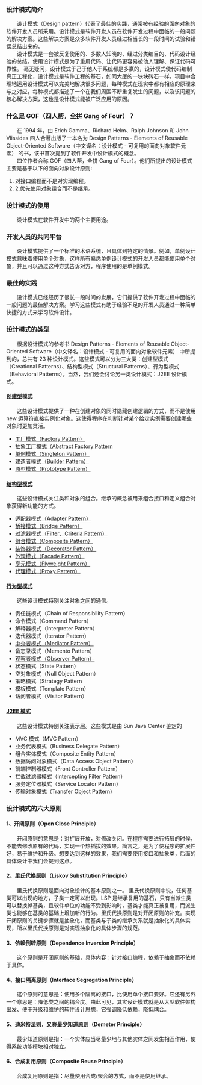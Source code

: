 ### 设计模式简介
&emsp;&emsp;设计模式（Design pattern）代表了最佳的实践，通常被有经验的面向对象的软件开发人员所采用。设计模式是软件开发人员在软件开发过程中面临的一般问题的解决方案。这些解决方案是众多软件开发人员经过相当长的一段时间的试验和错误总结出来的。   
&emsp;&emsp;设计模式是一套被反复使用的、多数人知晓的、经过分类编目的、代码设计经验的总结。使用设计模式是为了重用代码、让代码更容易被他人理解、保证代码可靠性。 毫无疑问，设计模式于己于他人于系统都是多赢的，设计模式使代码编制真正工程化，设计模式是软件工程的基石，如同大厦的一块块砖石一样。项目中合理地运用设计模式可以完美地解决很多问题，每种模式在现实中都有相应的原理来与之对应，每种模式都描述了一个在我们周围不断重复发生的问题，以及该问题的核心解决方案，这也是设计模式能被广泛应用的原因。

### 什么是 GOF（四人帮，全拼 Gang of Four）？
&emsp;&emsp;在 1994 年，由 Erich Gamma、Richard Helm、Ralph Johnson 和 John Vlissides 四人合著出版了一本名为 Design Patterns - Elements of Reusable Object-Oriented Software（中文译名：设计模式 - 可复用的面向对象软件元素） 的书，该书首次提到了软件开发中设计模式的概念。  
&emsp;&emsp;四位作者合称 GOF（四人帮，全拼 Gang of Four）。他们所提出的设计模式主要是基于以下的面向对象设计原则: 
1. 对接口编程而不是对实现编程。 
2. 2.优先使用对象组合而不是继承。

### 设计模式的使用
&emsp;&emsp;设计模式在软件开发中的两个主要用途。

### 开发人员的共同平台
&emsp;&emsp;设计模式提供了一个标准的术语系统，且具体到特定的情景。例如，单例设计模式意味着使用单个对象，这样所有熟悉单例设计模式的开发人员都能使用单个对象，并且可以通过这种方式告诉对方，程序使用的是单例模式。

### 最佳的实践
&emsp;&emsp;设计模式已经经历了很长一段时间的发展，它们提供了软件开发过程中面临的一般问题的最佳解决方案。学习这些模式有助于经验不足的开发人员通过一种简单快捷的方式来学习软件设计。

### 设计模式的类型
&emsp;&emsp;根据设计模式的参考书 Design Patterns - Elements of Reusable Object-Oriented Software（中文译名：设计模式 - 可复用的面向对象软件元素） 中所提到的，总共有 23 种设计模式。这些模式可以分为三大类：创建型模式（Creational Patterns）、结构型模式（Structural Patterns）、行为型模式（Behavioral Patterns）。当然，我们还会讨论另一类设计模式：J2EE 设计模式。

#### [创建型模式](https://github.com/zijol/design_pattern/tree/master/creation_patterns)
&emsp;&emsp;这些设计模式提供了一种在创建对象的同时隐藏创建逻辑的方式，而不是使用 new 运算符直接实例化对象。这使得程序在判断针对某个给定实例需要创建哪些对象时更加灵活。

- [工厂模式（Factory Pattern）](https://github.com/zijol/design_pattern/blob/master/creation_patterns/FactoryPattern.php)
- [抽象工厂模式（Abstract Factory Pattern](https://github.com/zijol/design_pattern/blob/master/creation_patterns/AbstractFactoryPattern.php)
- [单例模式（Singleton Pattern）](https://github.com/zijol/design_pattern/blob/master/creation_patterns/SinglePattern.php)
- [建造者模式（Builder Pattern）](https://github.com/zijol/design_pattern/blob/master/creation_patterns/BuilderPattern.php)
- [原型模式（Prototype Pattern）](https://github.com/zijol/design_pattern/blob/master/creation_patterns/PrototypePattern.php)

#### [结构型模式](https://github.com/zijol/design_pattern/blob/master/structural_patterns)
&emsp;&emsp;这些设计模式关注类和对象的组合。继承的概念被用来组合接口和定义组合对象获得新功能的方式。

- [适配器模式（Adapter Pattern）](https://github.com/zijol/design_pattern/blob/master/structural_patterns/AdapterPattern.php)
- [桥接模式（Bridge Pattern）](https://github.com/zijol/design_pattern/blob/master/structural_patterns/BridgePattern.php)
- [过滤器模式（Filter、Criteria Pattern）](https://github.com/zijol/design_pattern/blob/master/structural_patterns/FilterPattern.php)
- [组合模式（Composite Pattern）](https://github.com/zijol/design_pattern/blob/master/structural_patterns/CompositePattern.php)
- [装饰器模式（Decorator Pattern）](https://github.com/zijol/design_pattern/blob/master/structural_patterns/DecoratorPattern.php)
- [外观模式（Facade Pattern）](https://github.com/zijol/design_pattern/blob/master/structural_patterns/FacadePattern.php)
- [享元模式（Flyweight Pattern）](https://github.com/zijol/design_pattern/blob/master/structural_patterns/FlyweightPattern.php)
- [代理模式（Proxy Pattern）](https://github.com/zijol/design_pattern/blob/master/structural_patterns/ProxyPattern.php)

#### [行为型模式](https://github.com/zijol/design_pattern/blob/master/behavioral_patterns)
&emsp;&emsp;这些设计模式特别关注对象之间的通信。

- 责任链模式（Chain of Responsibility Pattern）
- 命令模式（Command Pattern）
- 解释器模式（Interpreter Pattern）
- 迭代器模式（Iterator Pattern）
- [中介者模式（Mediator Pattern）](https://github.com/zijol/design_pattern/blob/master/behavioral_patterns/MediatorPattern.php)
- 备忘录模式（Memento Pattern）
- [观察者模式（Observer Pattern）](https://github.com/zijol/design_pattern/blob/master/behavioral_patterns/ObserverPattern.php)
- 状态模式（State Pattern）
- 空对象模式（Null Object Pattern）
- 策略模式（Strategy Pattern
- 模板模式（Template Pattern）
- 访问者模式（Visitor Pattern）

#### [J2EE 模式](https://github.com/zijol/design_pattern/blob/master/j2ee_patterns)
&emsp;&emsp;这些设计模式特别关注表示层。这些模式是由 Sun Java Center 鉴定的

- MVC 模式（MVC Pattern）
- 业务代表模式（Business Delegate Pattern）
- 组合实体模式（Composite Entity Pattern）
- 数据访问对象模式（Data Access Object Pattern）
- 前端控制器模式（Front Controller Pattern）
- 拦截过滤器模式（Intercepting Filter Pattern）
- 服务定位器模式（Service Locator Pattern）
- 传输对象模式（Transfer Object Pattern）

### 设计模式的六大原则
#### 1、开闭原则（Open Close Principle）
&emsp;&emsp;开闭原则的意思是：对扩展开放，对修改关闭。在程序需要进行拓展的时候，不能去修改原有的代码，实现一个热插拔的效果。简言之，是为了使程序的扩展性好，易于维护和升级。想要达到这样的效果，我们需要使用接口和抽象类，后面的具体设计中我们会提到这点。

#### 2、里氏代换原则（Liskov Substitution Principle）
&emsp;&emsp;里氏代换原则是面向对象设计的基本原则之一。 里氏代换原则中说，任何基类可以出现的地方，子类一定可以出现。LSP 是继承复用的基石，只有当派生类可以替换掉基类，且软件单位的功能不受到影响时，基类才能真正被复用，而派生类也能够在基类的基础上增加新的行为。里氏代换原则是对开闭原则的补充。实现开闭原则的关键步骤就是抽象化，而基类与子类的继承关系就是抽象化的具体实现，所以里氏代换原则是对实现抽象化的具体步骤的规范。

#### 3、依赖倒转原则（Dependence Inversion Principle）
&emsp;&emsp;这个原则是开闭原则的基础，具体内容：针对接口编程，依赖于抽象而不依赖于具体。

#### 4、接口隔离原则（Interface Segregation Principle）
&emsp;&emsp;这个原则的意思是：使用多个隔离的接口，比使用单个接口要好。它还有另外一个意思是：降低类之间的耦合度。由此可见，其实设计模式就是从大型软件架构出发、便于升级和维护的软件设计思想，它强调降低依赖，降低耦合。

#### 5、迪米特法则，又称最少知道原则（Demeter Principle）
&emsp;&emsp;最少知道原则是指：一个实体应当尽量少地与其他实体之间发生相互作用，使得系统功能模块相对独立。

#### 6、合成复用原则（Composite Reuse Principle）
&emsp;&emsp;合成复用原则是指：尽量使用合成/聚合的方式，而不是使用继承。
